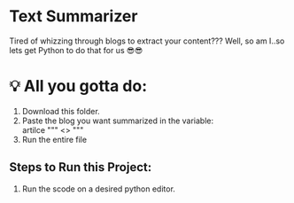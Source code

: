 # Text Summarizer
Tired of whizzing through blogs to extract your content??? Well, so am I..so lets get Python to do that for us 😎😎

# 💡 All you gotta do:
1) Download this folder.  
2)  Paste the blog you want summarized in the variable:  
artilce """  <<Place your Blog here>>  """
3) Run the entire file

## Steps to Run this Project:
1) Run the scode on a desired python editor.
